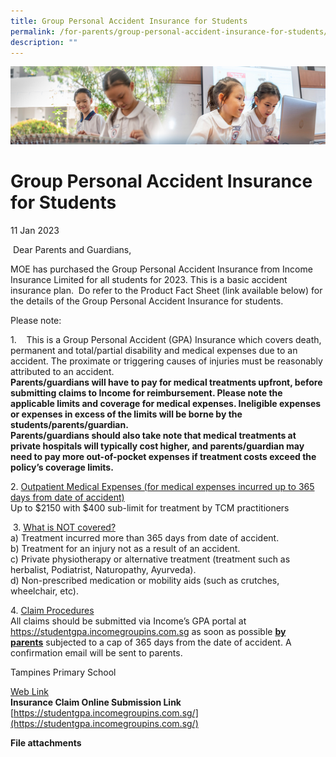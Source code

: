 ```yaml
---
title: Group Personal Accident Insurance for Students
permalink: /for-parents/group-personal-accident-insurance-for-students/
description: ""
---
```

![](/images/ForParents.jpg)

Group Personal Accident Insurance for Students
==============================================

11 Jan 2023

  

 Dear Parents and Guardians,

  

MOE has purchased the Group Personal Accident Insurance from Income Insurance Limited for all students for 2023. This is a basic accident insurance plan.  Do refer to the Product Fact Sheet (link available below) for the details of the Group Personal Accident Insurance for students.

  

Please note:  

  

1.    This is a Group Personal Accident (GPA) Insurance which covers death, permanent and total/partial disability and medical expenses due to an accident. The proximate or triggering causes of injuries must be reasonably attributed to an accident. <br>
<b>Parents/guardians will have to pay for medical treatments upfront, before submitting claims to Income for reimbursement. Please note the applicable limits and coverage for medical expenses. Ineligible expenses or expenses in excess of the limits will be borne by the students/parents/guardian.</b> <br>
<b>Parents/guardians should also take note that medical treatments at private hospitals will typically cost higher, and parents/guardian may need to pay more out-of-pocket expenses if treatment costs exceed the policy’s coverage limits.</b> 

  

2. <u>Outpatient Medical Expenses (for medical expenses incurred up to 365 days from date of accident)</u> <br>
Up to $2150 with $400 sub-limit for treatment by TCM practitioners  

  

 3. <u>What is NOT covered?</u> <br>
			a) Treatment incurred more than 365 days from date of accident. <br>                       b) Treatment for an injury not as a result of an accident. <br>
			c) Private physiotherapy or alternative treatment (treatment such as herbalist, Podiatrist, Naturopathy, Ayurveda). <br>d) Non-prescribed medication or mobility aids (such as crutches, wheelchair, etc).
			
			
4. <u>Claim Procedures</u> <br>
All claims should be submitted via Income’s GPA portal at https://studentgpa.incomegroupins.com.sg as soon as possible <u><b>by parents</b></u> subjected to a cap of 365 days from the date of accident. A confirmation email will be sent to parents.   

  

Tampines Primary School



<u>Web Link</u> <br>
<b>Insurance Claim Online Submission Link</b> <br>
[https://studentgpa.incomegroupins.com.sg/](https://studentgpa.incomegroupins.com.sg/)


<b>File attachments</b> <br>
